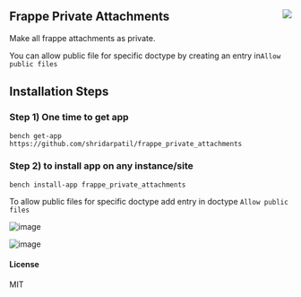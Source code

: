 
## Frappe Private Attachments <a href="https://zerodha.tech"><img src="https://zerodha.tech/static/images/github-badge.svg" align="right" /></a>



Make all frappe attachments as private.

You can allow public file for specific doctype by creating an entry in`Allow public files`



## Installation Steps
### Step 1) One time to get app

```bench get-app https://github.com/shridarpatil/frappe_private_attachments```

### Step 2) to install app on any instance/site
```bench install-app frappe_private_attachments```


To allow public files for specific doctype add entry in doctype `Allow public files`

![image](https://user-images.githubusercontent.com/11792643/150762499-1499ad37-619b-49ea-940d-30dbf1e4a3c6.png)

![image](https://user-images.githubusercontent.com/11792643/150762544-3c1bb732-d07c-4935-95b8-a1b1fccf3a8d.png)

#### License

MIT
